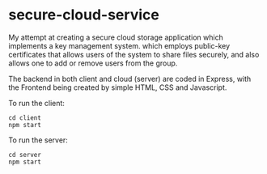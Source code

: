 # secure-cloud-service
My attempt at creating a secure cloud storage application which implements a key management system. which employs public-key certificates that allows users of the system to share files securely, and also allows one to add or remove users from the group.

The backend in both client and cloud (server) are coded in Express, with the Frontend being created by simple HTML, CSS and Javascript.

To run the client: 
```
cd client
npm start
```

To run the server: 
```
cd server
npm start
```
